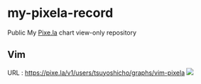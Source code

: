 # my-pixela-record
Public My [Pixe.la](https://pixe.la/) chart view-only repository

## Vim
URL : https://pixe.la/v1/users/tsuyoshicho/graphs/vim-pixela
![](https://pixe.la/v1/users/tsuyoshicho/graphs/vim-pixela)
